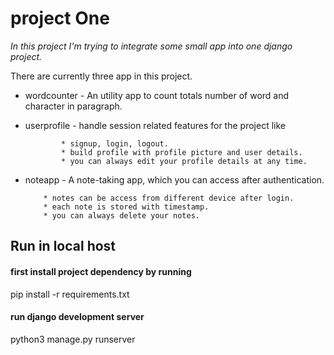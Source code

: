 # project One

*In this project I'm trying to integrate some small app into one django project.*

There are currently three app in this project.

* wordcounter - An utility app to count totals number of word and character in paragraph.
* userprofile - handle session related features for the project like

              * signup, login, logout.
              * build profile with profile picture and user details.
              * you can always edit your profile details at any time.

* noteapp - A note-taking app, which you can access after authentication.

          * notes can be access from different device after login.
          * each note is stored with timestamp.
          * you can always delete your notes.

## Run in local host

#### first install project dependency by running

  pip install -r requirements.txt

#### run django development server

  python3 manage.py runserver
